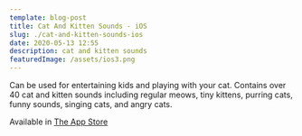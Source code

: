 ```yaml
---
template: blog-post
title: Cat And Kitten Sounds - iOS
slug: ./cat-and-kitten-sounds-ios
date: 2020-05-13 12:55
description: cat and kitten sounds
featuredImage: /assets/ios3.png
---
```

Can be used for entertaining kids and playing with your cat. Contains over 40 cat and kitten sounds including regular meows, tiny kittens, purring cats, funny sounds, singing cats, and angry cats.

Available in [The App Store](http://itunes.apple.com/us/app/cat-and-kitten-sounds/id530663802 "Cat and Kitten Sounds on The App Store")